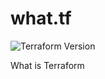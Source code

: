 # what.tf

![Terraform Version](https://img.shields.io/badge/tf-%3E%3D1.0.0-blue.svg)

What is Terraform
